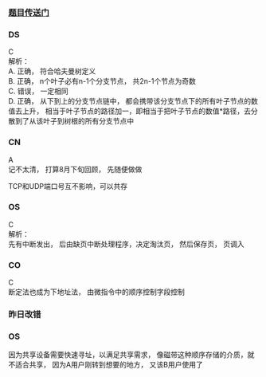 ### [题目传送门](https://mp.weixin.qq.com/s/1IkQmEfa0WG88erxLCycSQ)

### DS  
C    
解析：  
A. 正确， 符合哈夫曼树定义  
B. 正确， n个叶子必有n-1个分支节点， 共2n-1个节点为奇数  
C. 错误， 一定相同  
D. 正确， 从下到上的分支节点链中， 都会携带该分支节点下的所有叶子节点的数值去上升， 相当于叶子节点的路径加一，即相当于把叶子节点的数值*路径，去分散到了从该叶子到树根的所有分支节点中 
### CN  
A    
记不太清， 打算8月下旬回顾， 先随便做做  

TCP和UDP端口号互不影响，可以共存
### OS  
C  
解析：  
先有中断发出， 后由缺页中断处理程序，决定淘汰页， 然后保存页， 页调入
### CO  
C    
断定法也成为下地址法， 由微指令中的顺序控制字段控制
### 昨日改错  
### OS  
因为共享设备需要快速寻址，以满足共享需求， 像磁带这种顺序存储的介质，就不适合共享， 因为A用户刚转到想要的地方， 又该B用户使用了